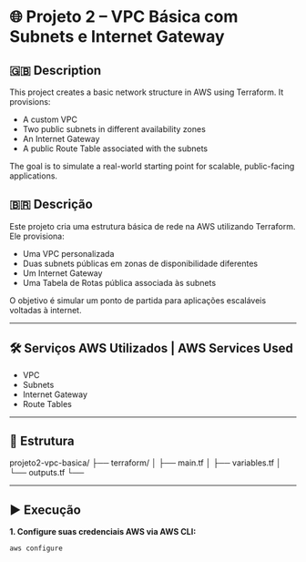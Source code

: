 # 🌐 Projeto 2 – VPC Básica com Subnets e Internet Gateway

## 🇬🇧 Description
This project creates a basic network structure in AWS using Terraform. It provisions:

- A custom VPC
- Two public subnets in different availability zones
- An Internet Gateway
- A public Route Table associated with the subnets

The goal is to simulate a real-world starting point for scalable, public-facing applications.

## 🇧🇷 Descrição
Este projeto cria uma estrutura básica de rede na AWS utilizando Terraform. Ele provisiona:

- Uma VPC personalizada
- Duas subnets públicas em zonas de disponibilidade diferentes
- Um Internet Gateway
- Uma Tabela de Rotas pública associada às subnets

O objetivo é simular um ponto de partida para aplicações escaláveis voltadas à internet.

---

## 🛠️ Serviços AWS Utilizados | AWS Services Used

- VPC
- Subnets
- Internet Gateway
- Route Tables

---

## 📂 Estrutura

projeto2-vpc-basica/ ├── terraform/ │ ├── main.tf │ ├── variables.tf │ └── outputs.tf └── 

---

## ▶️ Execução

**1. Configure suas credenciais AWS via AWS CLI:**
```bash
aws configure 

